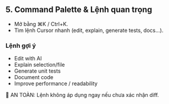## 5. Command Palette & Lệnh quan trọng

- Mở bằng ⌘K / Ctrl+K.
- Tìm lệnh Cursor nhanh (edit, explain, generate tests, docs...).

### Lệnh gợi ý
- Edit with AI
- Explain selection/file
- Generate unit tests
- Document code
- Improve performance / readability

🔵 AN TOÀN: Lệnh không áp dụng ngay nếu chưa xác nhận diff.
